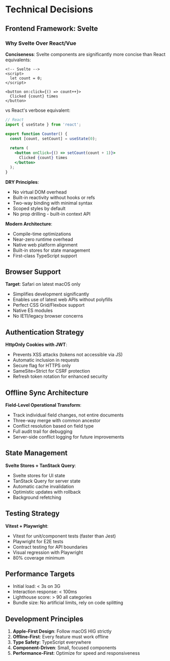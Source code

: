 # Technical Decisions

## Frontend Framework: Svelte

### Why Svelte Over React/Vue

**Conciseness**: Svelte components are significantly more concise than React equivalents:
```svelte
<!-- Svelte -->
<script>
  let count = 0;
</script>

<button on:click={() => count++}>
  Clicked {count} times
</button>
```

vs React's verbose equivalent:
```jsx
// React
import { useState } from 'react';

export function Counter() {
  const [count, setCount] = useState(0);
  
  return (
    <button onClick={() => setCount(count + 1)}>
      Clicked {count} times
    </button>
  );
}
```

**DRY Principles**: 
- No virtual DOM overhead
- Built-in reactivity without hooks or refs
- Two-way binding with minimal syntax
- Scoped styles by default
- No prop drilling - built-in context API

**Modern Architecture**:
- Compile-time optimizations
- Near-zero runtime overhead
- Native web platform alignment
- Built-in stores for state management
- First-class TypeScript support

## Browser Support

**Target**: Safari on latest macOS only
- Simplifies development significantly
- Enables use of latest web APIs without polyfills
- Perfect CSS Grid/Flexbox support
- Native ES modules
- No IE11/legacy browser concerns

## Authentication Strategy

**HttpOnly Cookies with JWT**:
- Prevents XSS attacks (tokens not accessible via JS)
- Automatic inclusion in requests
- Secure flag for HTTPS only
- SameSite=Strict for CSRF protection
- Refresh token rotation for enhanced security

## Offline Sync Architecture

**Field-Level Operational Transform**:
- Track individual field changes, not entire documents
- Three-way merge with common ancestor
- Conflict resolution based on field type
- Full audit trail for debugging
- Server-side conflict logging for future improvements

## State Management

**Svelte Stores + TanStack Query**:
- Svelte stores for UI state
- TanStack Query for server state
- Automatic cache invalidation
- Optimistic updates with rollback
- Background refetching

## Testing Strategy

**Vitest + Playwright**:
- Vitest for unit/component tests (faster than Jest)
- Playwright for E2E tests
- Contract testing for API boundaries
- Visual regression with Playwright
- 80% coverage minimum

## Performance Targets

- Initial load: < 3s on 3G
- Interaction response: < 100ms
- Lighthouse score: > 90 all categories
- Bundle size: No artificial limits, rely on code splitting

## Development Principles

1. **Apple-First Design**: Follow macOS HIG strictly
2. **Offline-First**: Every feature must work offline
3. **Type Safety**: TypeScript everywhere
4. **Component-Driven**: Small, focused components
5. **Performance-First**: Optimize for speed and responsiveness